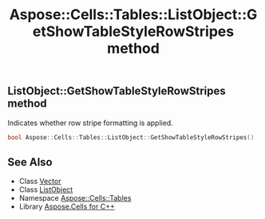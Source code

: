 ﻿---
title: Aspose::Cells::Tables::ListObject::GetShowTableStyleRowStripes method
linktitle: GetShowTableStyleRowStripes
second_title: Aspose.Cells for C++ API Reference
description: 'Aspose::Cells::Tables::ListObject::GetShowTableStyleRowStripes method. Indicates whether row stripe formatting is applied in C++.'
type: docs
weight: 3100
url: /cpp/aspose.cells.tables/listobject/getshowtablestylerowstripes/
---
## ListObject::GetShowTableStyleRowStripes method


Indicates whether row stripe formatting is applied.

```cpp
bool Aspose::Cells::Tables::ListObject::GetShowTableStyleRowStripes()
```

## See Also

* Class [Vector](../../../aspose.cells/vector/)
* Class [ListObject](../)
* Namespace [Aspose::Cells::Tables](../../)
* Library [Aspose.Cells for C++](../../../)
